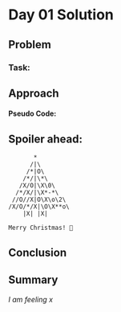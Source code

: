 # Day 01 Solution

## Problem

### Task:

## Approach

#### Pseudo Code:

## Spoiler ahead:
```
       *
      /|\
     /*|O\
    /*/|\*\
   /X/O|\X\0\
  /*/X/|\X*-*\
 //O//X|O\X\o\2\
/X/O/*/X|\O\X**o\
    |X| |X|

Merry Christmas! 🎄

```
## Conclusion

## Summary

_I am feeling x_